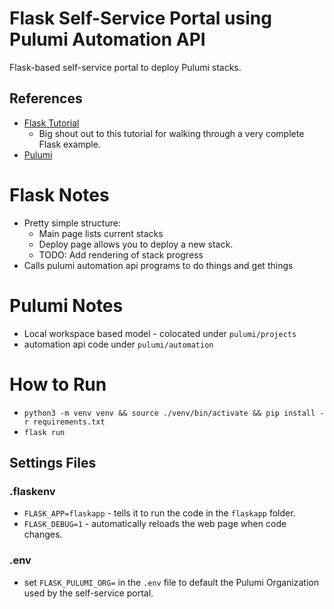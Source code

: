 # Flask Self-Service Portal using Pulumi Automation API
Flask-based self-service portal to deploy Pulumi stacks.

## References
* [Flask Tutorial](https://blog.miguelgrinberg.com/post/the-flask-mega-tutorial-part-i-hello-world)
  * Big shout out to this tutorial for walking through a very complete Flask example.
* [Pulumi](https://pulumi.com)

# Flask Notes
* Pretty simple structure:
  * Main page lists current stacks
  * Deploy page allows you to deploy a new stack.
  * TODO: Add rendering of stack progress
* Calls pulumi automation api programs to do things and get things

# Pulumi Notes
* Local workspace based model - colocated under `pulumi/projects`
* automation api code under `pulumi/automation`

# How to Run
* `python3 -m venv venv && source ./venv/bin/activate && pip install -r requirements.txt`
* `flask run`

## Settings Files
### .flaskenv  
* `FLASK_APP=flaskapp` - tells it to run the code in the `flaskapp` folder.
* `FLASK_DEBUG=1` - automatically reloads the web page when code changes.

### .env
* set `FLASK_PULUMI_ORG=` in the `.env` file to default the Pulumi Organization used by the self-service portal.